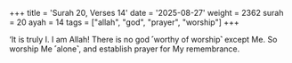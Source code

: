 +++
title = 'Surah 20, Verses 14'
date = '2025-08-27'
weight = 2362
surah = 20
ayah = 14
tags = ["allah", "god", "prayer", "worship"]
+++

‘It is truly I. I am Allah! There is no god ˹worthy of worship˺ except Me. So worship Me ˹alone˺, and establish prayer for My remembrance.